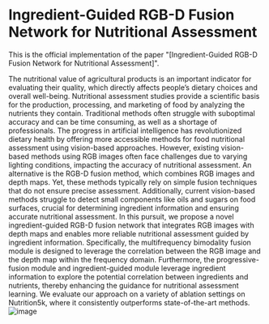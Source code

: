 # Ingredient-Guided RGB-D Fusion Network for Nutritional Assessment
This is the official implementation of the paper "[Ingredient-Guided RGB-D Fusion Network for Nutritional Assessment]". 

The nutritional value of agricultural products is an important indicator for evaluating their quality, which directly affects people’s dietary choices and overall well-being. Nutritional assessment studies provide a scientific basis for the production, processing, and marketing of food by analyzing the nutrients
they contain. Traditional methods often struggle with suboptimal accuracy and can be time consuming, as well as a shortage of professionals. The progress in artificial intelligence has revolutionized dietary health by offering more accessible methods for food nutritional assessment using vision-based approaches. However, existing vision-based methods using RGB images often face challenges due to varying lighting conditions, impacting the accuracy of nutritional assessment. An alternative is the RGB-D fusion method, which combines RGB images and depth maps. Yet, these methods typically rely on simple fusion techniques that do not ensure precise assessment. Additionally, current vision-based methods struggle to detect small components like oils and sugars on food surfaces, crucial for determining ingredient information and ensuring accurate nutritional assessment. In this pursuit, we propose a novel ingredient-guided RGB-D fusion network that integrates RGB images with depth maps and enables more reliable nutritional assessment guided by ingredient information. Specifically, the multifrequency bimodality fusion module is designed to leverage the correlation between the RGB image and the depth map within the frequency domain. Furthermore, the progressive-fusion module and ingredient-guided module leverage ingredient information to explore the potential correlation between ingredients and nutrients, thereby enhancing the guidance for nutritional assessment learning. We evaluate our approach on a variety of ablation settings on Nutrition5k, where it consistently outperforms state-of-the-art methods.
![image](https://github.com/user-attachments/assets/4dcbc904-f124-4144-bbec-c41c8b899a98)
